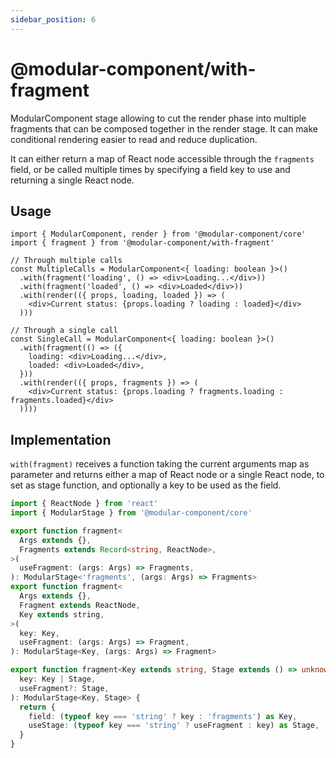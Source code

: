 ```yaml
---
sidebar_position: 6
---
```


# @modular-component/with-fragment

ModularComponent stage allowing to cut the render phase into multiple fragments that can be composed together in the
render stage. It can make conditional rendering easier to read and reduce duplication.

It can either return a map of React node accessible through the `fragments` field, or be called multiple times by
specifying a field key to use and returning a single React node.

## Usage

```tsx
import { ModularComponent, render } from '@modular-component/core'
import { fragment } from '@modular-component/with-fragment'

// Through multiple calls
const MultipleCalls = ModularComponent<{ loading: boolean }>()
  .with(fragment('loading', () => <div>Loading...</div>))
  .with(fragment('loaded', () => <div>Loaded</div>))
  .with(render(({ props, loading, loaded }) => (
    <div>Current status: {props.loading ? loading : loaded}</div>
  )))

// Through a single call
const SingleCall = ModularComponent<{ loading: boolean }>()
  .with(fragment(() => ({
    loading: <div>Loading...</div>,
    loaded: <div>Loaded</div>,
  }))
  .with(render(({ props, fragments }) => (
    <div>Current status: {props.loading ? fragments.loading : fragments.loaded}</div>
  ))))
```

## Implementation

`with(fragment)` receives a function taking the current arguments map as parameter and returns either a map of React node
or a single React node, to set as stage function, and optionally a key to be used as the field.

```ts
import { ReactNode } from 'react'
import { ModularStage } from '@modular-component/core'

export function fragment<
  Args extends {},
  Fragments extends Record<string, ReactNode>,
>(
  useFragment: (args: Args) => Fragments,
): ModularStage<'fragments', (args: Args) => Fragments>
export function fragment<
  Args extends {},
  Fragment extends ReactNode,
  Key extends string,
>(
  key: Key,
  useFragment: (args: Args) => Fragment,
): ModularStage<Key, (args: Args) => Fragment>

export function fragment<Key extends string, Stage extends () => unknown>(
  key: Key | Stage,
  useFragment?: Stage,
): ModularStage<Key, Stage> {
  return {
    field: (typeof key === 'string' ? key : 'fragments') as Key,
    useStage: (typeof key === 'string' ? useFragment : key) as Stage,
  }
}
```
